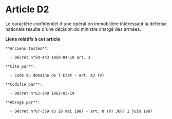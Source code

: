# Article D2

Le caractère confidentiel d'une opération immobilière intéressant la défense nationale résulte d'une décision du ministre
chargé des armées.

**Liens relatifs à cet article**

	**Anciens textes**:

	  - Décret n°50-443 1950-04-19 art. 3

	**Cité par**:

	  - Code du domaine de l'Etat - art. A3 (V)

	**Codifié par**:

	  - Décret n°62-300 1962-03-14

	**Abrogé par**:

	  - Décret n°87-359 du 26 mai 1987 - art. 8 (V) JORF 2 juin 1987

